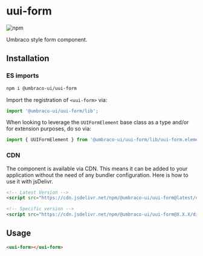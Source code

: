 # uui-form

![npm](https://img.shields.io/npm/v/@umbraco-ui/uui-form?logoColor=%231B264F)

Umbraco style form component.

## Installation

### ES imports

```zsh
npm i @umbraco-ui/uui-form
```

Import the registration of `<uui-form>` via:

```javascript
import '@umbraco-ui/uui-form/lib';
```

When looking to leverage the `UUIFormElement` base class as a type and/or for extension purposes, do so via:

```javascript
import { UUIFormElement } from '@umbraco-ui/uui-form/lib/uui-form.element';
```

### CDN

The component is available via CDN. This means it can be added to your application without the need of any bundler configuration. Here is how to use it with jsDelivr.

```html
<!-- Latest Version -->
<script src="https://cdn.jsdelivr.net/npm/@umbraco-ui/uui-form@latest/dist/uui-form.min.js"></script>

<!-- Specific version -->
<script src="https://cdn.jsdelivr.net/npm/@umbraco-ui/uui-form@X.X.X/dist/uui-form.min.js"></script>
```

## Usage

```html
<uui-form></uui-form>
```
